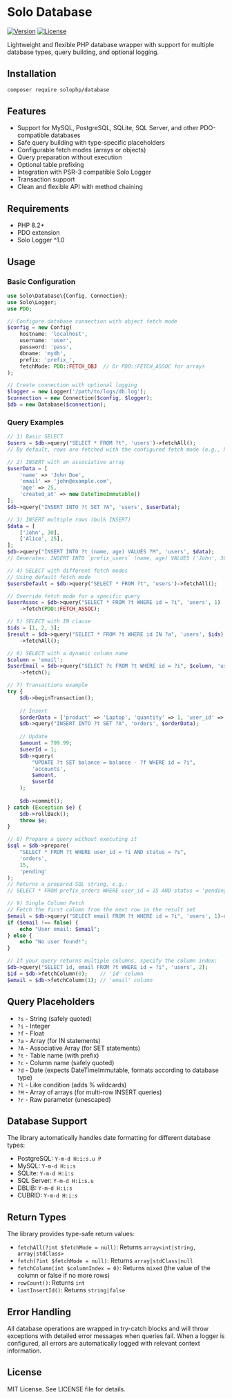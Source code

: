 # Solo Database
[![Version](https://img.shields.io/badge/version-2.8.0-blue.svg)](https://github.com/solophp/database)
[![License](https://img.shields.io/badge/license-MIT-green.svg)](https://opensource.org/licenses/MIT)

Lightweight and flexible PHP database wrapper with support for multiple database types, query building, and optional logging.

## Installation
```bash
composer require solophp/database
```

## Features
- Support for MySQL, PostgreSQL, SQLite, SQL Server, and other PDO-compatible databases
- Safe query building with type-specific placeholders
- Configurable fetch modes (arrays or objects)
- Query preparation without execution
- Optional table prefixing
- Integration with PSR-3 compatible Solo Logger
- Transaction support
- Clean and flexible API with method chaining

## Requirements
- PHP 8.2+
- PDO extension
- Solo Logger ^1.0

## Usage

### Basic Configuration
```php
use Solo\Database\{Config, Connection};
use Solo\Logger;
use PDO;

// Configure database connection with object fetch mode
$config = new Config(
    hostname: 'localhost',
    username: 'user',
    password: 'pass',
    dbname: 'mydb',
    prefix: 'prefix_',
    fetchMode: PDO::FETCH_OBJ  // Or PDO::FETCH_ASSOC for arrays
);

// Create connection with optional logging
$logger = new Logger('/path/to/logs/db.log');
$connection = new Connection($config, $logger);
$db = new Database($connection);
```

### Query Examples
```php
// 1) Basic SELECT
$users = $db->query("SELECT * FROM ?t", 'users')->fetchAll();
// By default, rows are fetched with the configured fetch mode (e.g., PDO::FETCH_OBJ)

// 2) INSERT with an associative array
$userData = [
    'name' => 'John Doe',
    'email' => 'john@example.com',
    'age' => 25,
    'created_at' => new DateTimeImmutable()
];
$db->query("INSERT INTO ?t SET ?A", 'users', $userData);

// 3) INSERT multiple rows (bulk INSERT)
$data = [
    ['John', 30],
    ['Alice', 25],
];
$db->query("INSERT INTO ?t (name, age) VALUES ?M", 'users', $data);
// Generates: INSERT INTO `prefix_users` (name, age) VALUES ('John', 30), ('Alice', 25)

// 4) SELECT with different fetch modes
// Using default fetch mode
$usersDefault = $db->query("SELECT * FROM ?t", 'users')->fetchAll();

// Override fetch mode for a specific query
$userAssoc = $db->query("SELECT * FROM ?t WHERE id = ?i", 'users', 1)
    ->fetch(PDO::FETCH_ASSOC);

// 5) SELECT with IN clause
$ids = [1, 2, 3];
$result = $db->query("SELECT * FROM ?t WHERE id IN ?a", 'users', $ids)
    ->fetchAll();

// 6) SELECT with a dynamic column name
$column = 'email';
$userEmail = $db->query("SELECT ?c FROM ?t WHERE id = ?i", $column, 'users', 1)
    ->fetch();

// 7) Transactions example
try {
    $db->beginTransaction();
    
    // Insert
    $orderData = ['product' => 'Laptop', 'quantity' => 1, 'user_id' => 1];
    $db->query("INSERT INTO ?t SET ?A", 'orders', $orderData);
    
    // Update
    $amount = 799.99;
    $userId = 1;
    $db->query(
        "UPDATE ?t SET balance = balance - ?f WHERE id = ?i", 
        'accounts', 
        $amount, 
        $userId
    );
    
    $db->commit();
} catch (Exception $e) {
    $db->rollBack();
    throw $e;
}

// 8) Prepare a query without executing it
$sql = $db->prepare(
    "SELECT * FROM ?t WHERE user_id = ?i AND status = ?s", 
    'orders',
    15,
    'pending'
);
// Returns a prepared SQL string, e.g.:
// SELECT * FROM prefix_orders WHERE user_id = 15 AND status = 'pending'

// 9) Single Column Fetch
// Fetch the first column from the next row in the result set
$email = $db->query("SELECT email FROM ?t WHERE id = ?i", 'users', 1)->fetchColumn();
if ($email !== false) {
    echo "User email: $email";
} else {
    echo "No user found!";
}

// If your query returns multiple columns, specify the column index:
$db->query("SELECT id, email FROM ?t WHERE id = ?i", 'users', 2);
$id = $db->fetchColumn(0);    // 'id' column
$email = $db->fetchColumn(1); // 'email' column
```

## Query Placeholders
- `?s` - String (safely quoted)
- `?i` - Integer
- `?f` - Float
- `?a` - Array (for IN statements)
- `?A` - Associative Array (for SET statements)
- `?t` - Table name (with prefix)
- `?c` - Column name (safely quoted)
- `?d` - Date (expects DateTimeImmutable, formats according to database type)
- `?l` - Like condition (adds % wildcards)
- `?M` - Array of arrays (for multi-row INSERT queries)
- `?r` - Raw parameter (unescaped)

## Database Support
The library automatically handles date formatting for different database types:
- PostgreSQL: `Y-m-d H:i:s.u P`
- MySQL: `Y-m-d H:i:s`
- SQLite: `Y-m-d H:i:s`
- SQL Server: `Y-m-d H:i:s.u`
- DBLIB: `Y-m-d H:i:s`
- CUBRID: `Y-m-d H:i:s`

## Return Types
The library provides type-safe return values:
- `fetchAll(?int $fetchMode = null)`: Returns `array<int|string, array|stdClass>`
- `fetch(?int $fetchMode = null)`: Returns `array|stdClass|null`
- `fetchColumn(int $columnIndex = 0)`: Returns `mixed` (the value of the column or false if no more rows)
- `rowCount()`: Returns `int`
- `lastInsertId()`: Returns `string|false`

## Error Handling
All database operations are wrapped in try-catch blocks and will throw exceptions with detailed error messages when queries fail. When a logger is configured, all errors are automatically logged with relevant context information.

## License
MIT License. See LICENSE file for details.